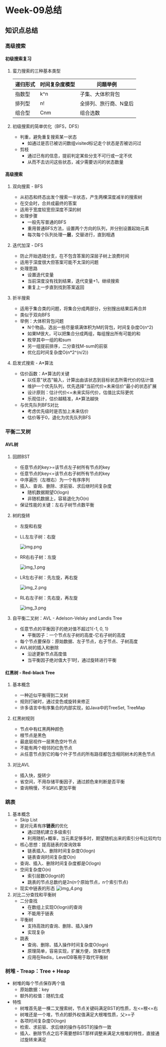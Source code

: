 # Week-09总结

## 知识点总结

### 高级搜索

#### 初级搜索复习

1. 蛮力搜索的三种基本类型

    | 递归形式 | 时间复杂度模型 | 问题举例
    |---|---|---
    | 指数型  | k^n  |  子集、大体积背包 
    | 排列型 | n!  | 全排列、旅行商、N皇后 
    | 组合型  | Cnm  | 组合选数  

2. 初级搜索的简单优化（BFS，DFS）
    - 判重，避免重复搜索某一状态
        - 如通过是否已被访问数组visited标记走个状态是否被访问过
    - 剪枝
        - 通过已有的信息，提前判定某些分支不可行或一定不优 
        - 从而不去访问这些状态，减少需要访问的状态数量
    
#### 高级搜索
1. 双向搜索 - BFS
    - 从初态和终态出发个搜索一半状态，产生两棵深度减半的搜索树
    - 在交会时，合并成最终的答案
    - 适用于宽度较宽但深度不深的树
    - 处理步骤
        - 一般先写普通的BFS
        - 重用普通BFS方法，设置两个方向的队列，并分别设置起始元素
        - 每次每个队列处理一**层**，交替进行，直到相遇
    
2. 迭代加深 - DFS
    - 防止开始选错分支，在不包含答案的深层子树上浪费时间
    - 适用于深度很大但答案可能不太深的问题
    - 处理思路
        - 设置迭代变量
        - 当前深度没有找到结果，迭代变量+1，继续搜索
        - 重复上一步直到找到答案返回
    
3. 折半搜索
    - 适用于集合类的问题，将集合分成两部分，分别搜出结果后再合并
    - 类似于双向BFS
    - 举例：大体积背包问题
        - N个物品，选出一些尽量填满体积为M的背包，时间复杂度O(n^2)
        - 如果M很大，可以把集合分成两组，每组搜出所有可能的和
        - 枚举其中一组的和sum
        - 另一组提前排序，二分查找M-sum的前驱
        - 优化后时间复杂度O(n*2^(n/2))

4. 启发式搜索 - A*算法
    - 估价函数：A*算法的关键
        - 以任意"状态"输入，计算出由该状态到目标状态所需代价的估计值
        - 维护一个优先队列，优先选择"当前代价+未来估价"最小的状态扩展
        - 设计原则：估计代价<=未来实际代价，估值比实际更优
        - 乐观估计，估价越精准，A*算法越快
    - 与优先队列BFS对比
        - 考虑优先级时是否加上未来估价
        - 估价等于0，退化为优先队列BFS

### 平衡二叉树
#### AVL树
1. 回顾BST
    - 任意节点的key>=该节点左子树所有节点的key
    - 任意节点的key<=该节点右子树所有节点的key
    - 中序遍历（左根右）为一个有序序列
    - 插入、查询、删除、求前驱、求后继时间复杂度
        - 随机数据期望O(logn)
        - 非随机数据上，容易退化为O(n)
    - 保证性能的关键：左右子树节点数平衡

2. 树的旋转
    - 左旋和右旋
    - LL左左子树：右旋
      
      ![img.png](img.png)
    - RR右右子树：左旋
      
      ![img_1.png](img_1.png)
    - LR左右子树：先左旋，再右旋
      
      ![img_2.png](img_2.png)
    - RL右左子树：先右旋，再左旋
      
      ![img_3.png](img_3.png)

3. 自平衡二叉树：AVL - Adelson-Velsky and Landis Tree
    - 任意节点的平衡因子的绝对值不超过1{-1, 0, 1}
        - 平衡因子：一个节点左子树的高度-它右子树的高度
    - 每个节点要保存：原始数据、左子节点，右子节点、子树高度
    - AVL树的插入和删除
        - 沿途更新节点高度值
        - 当平衡因子绝对值大于1时，通过旋转进行平衡

#### 红黑树 - Red-black Tree
1. 基本概念
    - 一种近似平衡得到二叉树
    - 规则打破时，通过变色或旋转来修正
    - 许多语言中有序集合的内部实现，如Java中的TreeSet, TreeMap
      
2. 红黑树规则
    - 节点中有红黑两种颜色
    - 根节点是黑色
    - 最底层视作一层黑色空叶节点
    - 不能有两个相邻的红色节点
    - 从任意节点到它的每个叶子节点的所有路径都包含相同树木的黑色节点
    
3. 对比AVL
    - 插入快，旋转少
    - 省空间，不用存储平衡因子，通过颜色来判断是否平衡
    - 查询稍慢，不如AVL更加平衡

### 跳表 
1. 基本概念
    - Skip List
    - 是对元素有序**链表**的优化
        - 通过随机建立多级索引
        - 利用随机+概率，当元素足够多时，期望随机出来的索引分布比较均匀
    - 核心思想：提高链表的查询效率
        - 链表插入、删除时间复杂度O(logn)
        - 链表查询时间复杂度O(n)
    - 查询、插入、删除时间复杂度都是O(logn)
    - 空间复杂度O(n)
        - 索引层数O(logn)的
        - 跳表的节点总数约是2n(n个原始节点，n个索引节点)
    - 现实中链表的形态
    ![img_4.png](img_4.png)
2. 对比二分查找和平衡树
    - 二分查找
        - 在数组上实现O(logn)的查询
        - 不能用于链表
    - 平衡树
        - 支持高效的查询、删除、插入操作
        - 实现复杂
    - 跳表
        - 查询、删除、插入操作时间复杂度O(logn)
        - 原理简单，容易实现，扩展方便，效率优秀
        - 应用在Redis，LevelDB等用于取代平衡树
    
### 树堆 - Treap：Tree + Heap
- 树堆的每个节点保存两个值
    - 原始数据：key
    - 额外的权值：随机生成
- 特性 
    - 树堆首先是一棵二叉搜索树，节点关键码满足BST的性质，左<=根<=右
    - 树堆还是一个堆，节点的额外权值满足大根堆性质，父>=子
    - 各项时间复杂度O(logn)
    - 检索、求前驱、求后继的操作与BST的操作一致
    - 插入、删除节点之后不需要想BST那样调整来满足大根堆的特性，直接通过旋转来满足
    
